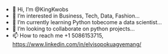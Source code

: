 - 👋 Hi, I’m @KingKwobs
- 👀 I’m interested in Business, Tech, Data, Fashion...
- 🌱 I’m currently learning Python tobecome a data scientist...
- 💞️ I’m looking to collaborate on python projects...
- 📫 How to reach me +1 5086153715, https://www.linkedin.com/in/elvisopokuagyemang/
<!---
KingKwobs/KingKwobs is a ✨ special ✨ repository because its `README.md` (this file) appears on your GitHub profile.
You can click the Preview link to take a look at your changes.
--->
